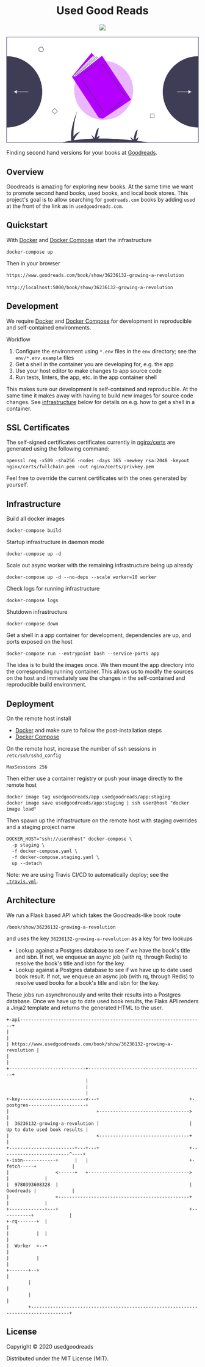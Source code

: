 <h1 align="center">Used Good Reads</h1>

<p align="center"><a href="https://travis-ci.org/usedgoodreads/usedgoodreads"><img src="https://travis-ci.org/usedgoodreads/usedgoodreads.svg?branch=master" /></a></p>

<p align=center>
  <img src="assets/usedgoodreads.png" />
</p>

Finding second hand versions for your books at [Goodreads](https://www.goodreads.com).


## Overview

Goodreads is amazing for exploring new books.
At the same time we want to promote second hand books, used books, and local book stores.
This project's goal is to allow searching for `goodreads.com` books by adding `used` at the front of the link as in `usedgoodreads.com`.

## Quickstart

With [Docker](https://docs.docker.com/engine/) and [Docker Compose](https://docs.docker.com/compose/) start the infrastructure

    docker-compose up

Then in your browser

    https://www.goodreads.com/book/show/36236132-growing-a-revolution

    http://localhost:5000/book/show/36236132-growing-a-revolution


## Development

We require [Docker](https://docs.docker.com/engine/) and [Docker Compose](https://docs.docker.com/compose/) for development in reproducible and self-contained environments.

Workflow
1. Configure the environment using `*.env` files in the `env` directory; see the `env/*.env.example` files
2. Get a shell in the container you are developing for, e.g. the app
3. Use your host editor to make changes to app source code
4. Run tests, linters, the app, etc. in the app container shell

This makes sure our development is self-contained and reproducible.
At the same time it makes away with having to build new images for source code changes.
See [infrastructure](#infrastructure) below for details on e.g. how to get a shell in a container.

## SSL Certificates

The self-signed certificates certificates currently in [nginx/certs](./nginx/certs) are generated using the following command:

```
openssl req -x509 -sha256 -nodes -days 365 -newkey rsa:2048 -keyout nginx/certs/fullchain.pem -out nginx/certs/privkey.pem
```
Feel free to override the current certificates with the ones generated by yourself.

## Infrastructure

Build all docker images

    docker-compose build

Startup infrastructure in daemon mode

    docker-compose up -d

Scale out async worker with the remaining infrastructure being up already

    docker-compose up -d --no-deps --scale worker=10 worker

Check logs for running infrastructure

    docker-compose logs

Shutdown infrastructure

    docker-compose down

Get a shell in a app container for development, dependencies are up, and ports exposed on the host

    docker-compose run --entrypoint bash --service-ports app

The idea is to build the images once.
We then mount the app directory into the corresponding running container.
This allows us to modify the sources on the host and immediately see the changes in the self-contained and reproducible build environment.


## Deployment

On the remote host install
- [Docker](https://docs.docker.com/engine/) and make sure to follow the post-installation steps
- [Docker Compose](https://docs.docker.com/compose/)

On the remote host, increase the number of ssh sessions in `/etc/ssh/sshd_config`

    MaxSessions 256

Then either use a container registry or push your image directly to the remote host

    docker image tag usedgoodreads/app usedgoodreads/app:staging
    docker image save usedgoodreads/app:staging | ssh user@host "docker image load"

Then spawn up the infrastructure on the remote host with staging overrides and a staging project name

    DOCKER_HOST="ssh://user@host" docker-compose \
      -p staging \
      -f docker-compose.yaml \
      -f docker-compose.staging.yaml \
      up --detach

Note: we are using Travis CI/CD to automatically deploy; see the [`.travis.yml`](./.travis.yml).


## Architecture

We run a Flask based API which takes the Goodreads-like book route

    /book/show/36236132-growing-a-revolution

and uses the key `36236132-growing-a-revolution` as a key for two lookups
- Lookup against a Postgres database to see if we have the book's title and isbn. If not, we enqueue an async job (with rq, through Redis) to resolve the book's title and isbn for the key.
- Lookup against a Postgres database to see if we have up to date used book result. If not, we enqueue an async job (with rq, through Redis) to resolve used books for a book's title and isbn for the key.

These jobs run asynchronously and write their results into a Postgres database.
Once we have up to date used book results, the Flaks API renders a Jinja2 template and returns the generated HTML to the user.

```
+-api-------------------------------------------------------------------+
|                                                                       |
| https://www.usedgoodreads.com/book/show/36236132-growing-a-revolution |
|                                                                       |
+----------------------------+------------------------------------------+
                             |
                             |
                             |
+-key------------------------v---+                                 +-postgres---------------------+
|                                +--------------------------------->                              |
|  36236132-growing-a-revolution |                                 | Up to date used book results |
|                                <---------------------------------+                              |
+------------------------+---+---+                                 +-------------------------^----+
+-isbn------------+      |   |                                     +-fetch-----+             |
|                 <------+   +------------------------------------->           |             |
|  9780393608328  |                                                | Goodreads |             |
|                 <------------------------------------------------+           |             |
+-------------+---+                                                +-----------+             |
+-rq-------+  |                                                                              |
|          |  |                                                                              |
|  Worker  <--+                                                                              |
|          |                                                                                 |
+-------+--+                                                                                 |
        |                                                                                    |
        |                                                                                    |
        +------------------------------------------------------------------------------------+
```


## License

Copyright © 2020 usedgoodreads

Distributed under the MIT License (MIT).
